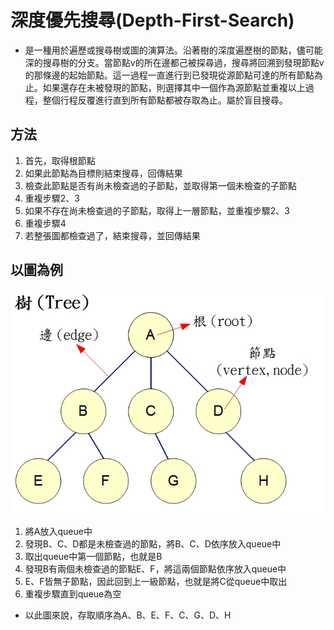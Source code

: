 # 深度優先搜尋(Depth-First-Search)

* 是一種用於遍歷或搜尋樹或圖的演算法。沿著樹的深度遍歷樹的節點，儘可能深的搜尋樹的分支。當節點v的所在邊都己被探尋過，搜尋將回溯到發現節點v的那條邊的起始節點。這一過程一直進行到已發現從源節點可達的所有節點為止。如果還存在未被發現的節點，則選擇其中一個作為源節點並重複以上過程，整個行程反覆進行直到所有節點都被存取為止。屬於盲目搜尋。

## 方法

1. 首先，取得根節點
2. 如果此節點為目標則結束搜尋，回傳結果
3. 檢查此節點是否有尚未檢查過的子節點，並取得第一個未檢查的子節點
4. 重複步驟2、3
5. 如果不存在尚未檢查過的子節點，取得上一層節點，並重複步驟2、3
6. 重複步驟4
7. 若整張圖都檢查過了，結束搜尋，並回傳結果

## 以圖為例

![](/tree-1.jpg)

1. 將A放入queue中
2. 發現B、C、D都是未檢查過的節點，將B、C、D依序放入queue中
3. 取出queue中第一個節點，也就是B
4. 發現B有兩個未檢查過的節點E、F，將這兩個節點依序放入queue中
5. E、F皆無子節點，因此回到上一級節點，也就是將C從queue中取出
6. 重複步驟直到queue為空

* 以此圖來說，存取順序為A、B、E、F、C、G、D、H
